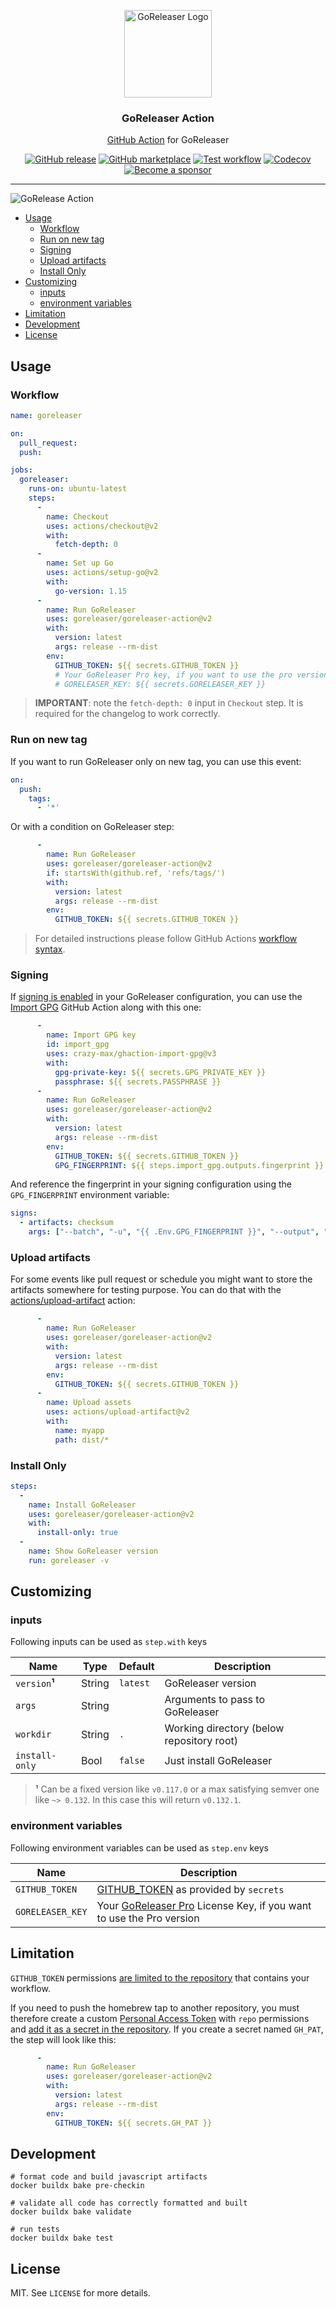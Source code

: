 <p align="center">
  <img alt="GoReleaser Logo" src="https://avatars2.githubusercontent.com/u/24697112?v=3&s=200" height="140" />
  <h3 align="center">GoReleaser Action</h3>
  <p align="center"><a href="https://github.com/features/actions">GitHub Action</a> for GoReleaser</p>
  <p align="center">
    <a href="https://github.com/goreleaser/goreleaser-action/releases/latest"><img alt="GitHub release" src="https://img.shields.io/github/release/goreleaser/goreleaser-action.svg?logo=github&style=flat-square"></a>
    <a href="https://github.com/marketplace/actions/goreleaser-action"><img alt="GitHub marketplace" src="https://img.shields.io/badge/marketplace-goreleaser--action-blue?logo=github&style=flat-square"></a>
    <a href="https://github.com/goreleaser/goreleaser-action/actions?workflow=test"><img alt="Test workflow" src="https://img.shields.io/github/workflow/status/goreleaser/goreleaser-action/test?label=test&logo=github&style=flat-square"></a>
    <a href="https://codecov.io/gh/goreleaser/goreleaser-action"><img alt="Codecov" src="https://img.shields.io/codecov/c/github/goreleaser/goreleaser-action?logo=codecov&style=flat-square"></a>
    <a href="https://github.com/sponsors/crazy-max"><img src="https://img.shields.io/badge/sponsor-crazy--max-181717.svg?logo=github&style=flat-square" alt="Become a sponsor"></a>
  </p>
</p>

___

![GoRelease Action](.github/goreleaser-action.png)

* [Usage](#usage)
  * [Workflow](#workflow)
  * [Run on new tag](#run-on-new-tag)
  * [Signing](#signing)
  * [Upload artifacts](#upload-artifacts)
  * [Install Only](#install-only)
* [Customizing](#customizing)
  * [inputs](#inputs)
  * [environment variables](#environment-variables)
* [Limitation](#limitation)
* [Development](#development)
* [License](#license)

## Usage

### Workflow

```yaml
name: goreleaser

on:
  pull_request:
  push:

jobs:
  goreleaser:
    runs-on: ubuntu-latest
    steps:
      -
        name: Checkout
        uses: actions/checkout@v2
        with:
          fetch-depth: 0
      -
        name: Set up Go
        uses: actions/setup-go@v2
        with:
          go-version: 1.15
      -
        name: Run GoReleaser
        uses: goreleaser/goreleaser-action@v2
        with:
          version: latest
          args: release --rm-dist
        env:
          GITHUB_TOKEN: ${{ secrets.GITHUB_TOKEN }}
          # Your GoReleaser Pro key, if you want to use the pro version
          # GORELEASER_KEY: ${{ secrets.GORELEASER_KEY }}
```

> **IMPORTANT**: note the `fetch-depth: 0` input in `Checkout` step. It is required  for the changelog to work correctly.

### Run on new tag

If you want to run GoReleaser only on new tag, you can use this event:

```yaml
on:
  push:
    tags:
      - '*'
```

Or with a condition on GoReleaser step:

```yaml
      -
        name: Run GoReleaser
        uses: goreleaser/goreleaser-action@v2
        if: startsWith(github.ref, 'refs/tags/')
        with:
          version: latest
          args: release --rm-dist
        env:
          GITHUB_TOKEN: ${{ secrets.GITHUB_TOKEN }}
```

> For detailed instructions please follow GitHub Actions [workflow syntax](https://help.github.com/en/articles/workflow-syntax-for-github-actions#About-yaml-syntax-for-workflows).

### Signing

If [signing is enabled](https://goreleaser.com/customization/#Signing) in your GoReleaser configuration, you can use the [Import GPG](https://github.com/crazy-max/ghaction-import-gpg) GitHub Action along with this one:

```yaml
      -
        name: Import GPG key
        id: import_gpg
        uses: crazy-max/ghaction-import-gpg@v3
        with:
          gpg-private-key: ${{ secrets.GPG_PRIVATE_KEY }}
          passphrase: ${{ secrets.PASSPHRASE }}
      -
        name: Run GoReleaser
        uses: goreleaser/goreleaser-action@v2
        with:
          version: latest
          args: release --rm-dist
        env:
          GITHUB_TOKEN: ${{ secrets.GITHUB_TOKEN }}
          GPG_FINGERPRINT: ${{ steps.import_gpg.outputs.fingerprint }}
```

And reference the fingerprint in your signing configuration using the `GPG_FINGERPRINT` environment variable:

```yaml
signs:
  - artifacts: checksum
    args: ["--batch", "-u", "{{ .Env.GPG_FINGERPRINT }}", "--output", "${signature}", "--detach-sign", "${artifact}"]
```

### Upload artifacts

For some events like pull request or schedule you might want to store the artifacts somewhere for testing
purpose. You can do that with the [actions/upload-artifact](https://github.com/actions/upload-artifact) action:

```yaml
      -
        name: Run GoReleaser
        uses: goreleaser/goreleaser-action@v2
        with:
          version: latest
          args: release --rm-dist
        env:
          GITHUB_TOKEN: ${{ secrets.GITHUB_TOKEN }}
      -
        name: Upload assets
        uses: actions/upload-artifact@v2
        with:
          name: myapp
          path: dist/*
```

### Install Only

```yaml
steps:
  -
    name: Install GoReleaser
    uses: goreleaser/goreleaser-action@v2
    with:
      install-only: true
  -
    name: Show GoReleaser version
    run: goreleaser -v
```

## Customizing

### inputs

Following inputs can be used as `step.with` keys

| Name             | Type    | Default      | Description                                                      |
|------------------|---------|--------------|------------------------------------------------------------------|
| `version`**¹**   | String  | `latest`     | GoReleaser version                                               |
| `args`           | String  |              | Arguments to pass to GoReleaser                                  |
| `workdir`        | String  | `.`          | Working directory (below repository root)                        |
| `install-only`   | Bool    | `false`      | Just install GoReleaser                                          |

> **¹** Can be a fixed version like `v0.117.0` or a max satisfying semver one like `~> 0.132`. In this case this will return `v0.132.1`.

### environment variables

Following environment variables can be used as `step.env` keys

| Name             | Description                           |
|------------------|---------------------------------------|
| `GITHUB_TOKEN`   | [GITHUB_TOKEN](https://help.github.com/en/actions/configuring-and-managing-workflows/authenticating-with-the-github_token) as provided by `secrets` |
| `GORELEASER_KEY` | Your [GoReleaser Pro](https://goreleaser.com/pro) License Key, if you want to use the Pro version                                                   |

## Limitation

`GITHUB_TOKEN` permissions [are limited to the repository](https://help.github.com/en/actions/configuring-and-managing-workflows/authenticating-with-the-github_token#about-the-github_token-secret)
that contains your workflow.

If you need to push the homebrew tap to another repository, you must therefore create a custom [Personal Access Token](https://help.github.com/articles/creating-a-personal-access-token-for-the-command-line/)
with `repo` permissions and [add it as a secret in the repository](https://help.github.com/en/actions/automating-your-workflow-with-github-actions/creating-and-using-encrypted-secrets). If you create a
secret named `GH_PAT`, the step will look like this:

```yaml
      -
        name: Run GoReleaser
        uses: goreleaser/goreleaser-action@v2
        with:
          version: latest
          args: release --rm-dist
        env:
          GITHUB_TOKEN: ${{ secrets.GH_PAT }}
```

## Development

```
# format code and build javascript artifacts
docker buildx bake pre-checkin

# validate all code has correctly formatted and built
docker buildx bake validate

# run tests
docker buildx bake test
```

## License

MIT. See `LICENSE` for more details.
